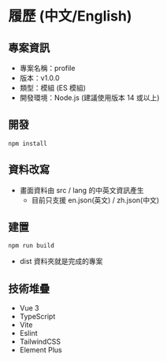 # 履歷 (中文/English)

## 專案資訊
- 專案名稱：profile
- 版本：v1.0.0
- 類型：模組 (ES 模組)
- 開發環境：Node.js (建議使用版本 14 或以上)

## 開發
```
npm install
```

## 資料改寫
- 畫面資料由 src / lang 的中英文資訊產生
  - 目前只支援 en.json(英文) / zh.json(中文)

## 建置
```
npm run build
```
- dist 資料夾就是完成的專案

## 技術堆疊

- Vue 3
- TypeScript
- Vite
- Eslint
- TailwindCSS
- Element Plus

